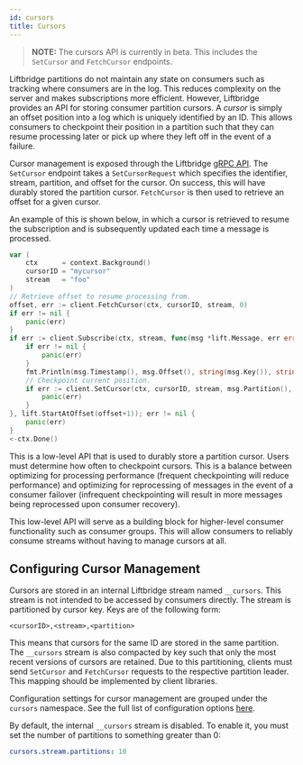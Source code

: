 ```yaml
---
id: cursors
title: Cursors
---
```


> **NOTE:** The cursors API is currently in beta. This includes the `SetCursor`
> and `FetchCursor` endpoints.

Liftbridge partitions do not maintain any state on consumers such as tracking
where consumers are in the log. This reduces complexity on the server and makes
subscriptions more efficient. However, Liftbridge provides an API for storing
consumer partition cursors. A _cursor_ is simply an offset position into a log
which is uniquely identified by an ID. This allows consumers to checkpoint
their position in a partition such that they can resume processing later or
pick up where they left off in the event of a failure.

Cursor management is exposed through the Liftbridge [gRPC
API](https://github.com/liftbridge-io/liftbridge-api/blob/master/api.proto).
The `SetCursor` endpoint takes a `SetCursorRequest` which specifies the
identifier, stream, partition, and offset for the cursor. On success, this will
have durably stored the partition cursor. `FetchCursor` is then used to
retrieve an offset for a given cursor.

An example of this is shown below, in which a cursor is retrieved to resume the
subscription and is subsequently updated each time a message is processed.

```go
var (
	ctx      = context.Background()
	cursorID = "mycursor"
    stream   = "foo"
)
// Retrieve offset to resume processing from.
offset, err := client.FetchCursor(ctx, cursorID, stream, 0)
if err != nil {
	panic(err)
}
if err := client.Subscribe(ctx, stream, func(msg *lift.Message, err error) {
	if err != nil {
		panic(err)
	}
	fmt.Println(msg.Timestamp(), msg.Offset(), string(msg.Key()), string(msg.Value()))
    // Checkpoint current position.
	if err := client.SetCursor(ctx, cursorID, stream, msg.Partition(), msg.Offset()); err != nil {
		panic(err)
	}
}, lift.StartAtOffset(offset+1)); err != nil {
	panic(err)
}
<-ctx.Done()
```

This is a low-level API that is used to durably store a partition cursor. Users
must determine how often to checkpoint cursors. This is a balance between
optimizing for processing performance (frequent checkpointing will reduce
performance) and optimizing for reprocessing of messages in the event of a
consumer failover (infrequent checkpointing will result in more messages being
reprocessed upon consumer recovery).

This low-level API will serve as a building block for higher-level consumer
functionality such as consumer groups. This will allow consumers to reliably
consume streams without having to manage cursors at all.

## Configuring Cursor Management

Cursors are stored in an internal Liftbridge stream named `__cursors`. This
stream is not intended to be accessed by consumers directly. The stream is
partitioned by cursor key. Keys are of the following form:

```plaintext
<cursorID>,<stream>,<partition>
```

This means that cursors for the same ID are stored in the same partition. The
`__cursors` stream is also compacted by key such that only the most recent
versions of cursors are retained. Due to this partitioning, clients must send
`SetCursor` and `FetchCursor` requests to the respective partition leader. This
mapping should be implemented by client libraries.

Configuration settings for cursor management are grouped under the `cursors`
namespace. See the full list of configuration options
[here](./configuration.md#cursors-configuration-settings).

By default, the internal `__cursors` stream is disabled. To enable it, you must
set the number of partitions to something greater than 0:

```yaml
cursors.stream.partitions: 10
```
